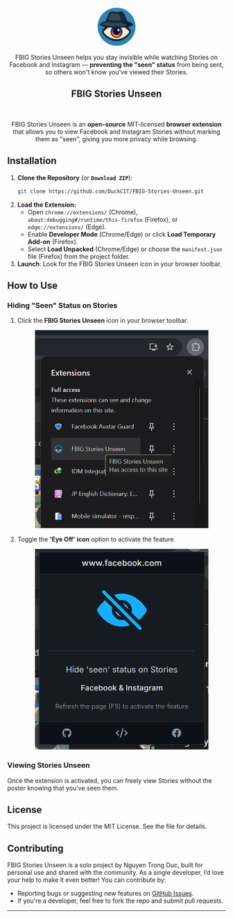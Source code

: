 <p align="center"><a href="https://github.com/DuckCIT/FBIG-Stories-Unseen" target="_blank" rel="noreferrer noopener"><img width="90" alt="FBIG Stories Unseen Logo" src="icons/icon.png"></a></p>
<p align="center">FBIG Stories Unseen helps you stay invisible while watching Stories on Facebook and Instagram — <strong>preventing the "seen" status</strong> from being sent, so others won't know you've viewed their Stories.</p>

<h2 align="center">FBIG Stories Unseen</h2>
<br/>
<p align="center">FBIG Stories Unseen is an <strong>open-source</strong> MIT-licensed <strong>browser extension</strong> that allows you to view Facebook and Instagram Stories without marking them as "seen", giving you more privacy while browsing.</p>

## Installation

1. **Clone the Repository** (or **`Download ZIP`**):
    ```bash
    git clone https://github.com/DuckCIT/FBIG-Stories-Unseen.git
    ```
2. **Load the Extension:**
   - Open `chrome://extensions/` (Chrome), `about:debugging#/runtime/this-firefox` (Firefox), or `edge://extensions/` (Edge).
   - Enable **Developer Mode** (Chrome/Edge) or click **Load Temporary Add-on** (Firefox).
   - Select **Load Unpacked** (Chrome/Edge) or choose the `manifest.json` file (Firefox) from the project folder.
3. **Launch**: Look for the FBIG Stories Unseen icon in your browser toolbar.

## How to Use

### Hiding "Seen" Status on Stories
1. Click the **FBIG Stories Unseen** icon in your browser toolbar. <p align="center"><img src="screenshot/shot-1.png" width="400"/></p>
2. Toggle the **'Eye Off' icon** option to activate the feature. <p align="center"><img src="screenshot/shot-2.png" width="400"/></p>

### Viewing Stories Unseen
Once the extension is activated, you can freely view Stories without the poster knowing that you've seen them.

## License
This project is licensed under the MIT License. See the file for details.

## Contributing
FBIG Stories Unseen is a solo project by Nguyen Trong Duc, built for personal use and shared with the community. As a single developer, I’d love your help to make it even better! You can contribute by:
- Reporting bugs or suggesting new features on [GitHub Issues](https://github.com/DuckCIT/FBIG-Stories-Unseen/issues).
- If you're a developer, feel free to fork the repo and submit pull requests.
---

